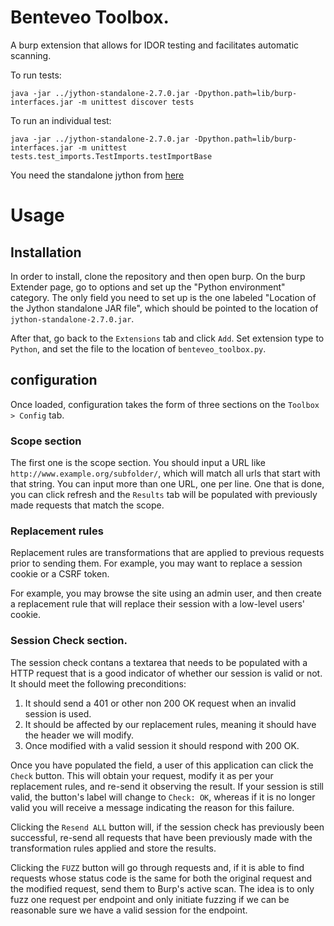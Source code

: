# Benteveo Toolbox.
A burp extension that allows for IDOR testing and facilitates automatic scanning.

To run tests:

```
java -jar ../jython-standalone-2.7.0.jar -Dpython.path=lib/burp-interfaces.jar -m unittest discover tests
```

To run an individual test:

```
java -jar ../jython-standalone-2.7.0.jar -Dpython.path=lib/burp-interfaces.jar -m unittest tests.test_imports.TestImports.testImportBase
```

You need the standalone jython from [here](https://www.jython.org/download.html)

# Usage

## Installation

In order to install, clone the repository and then open burp. On the burp Extender page, go to options and set up the "Python environment" category. The only field you need to set up is the one labeled "Location of the Jython standalone JAR file", which should be pointed to the location of `jython-standalone-2.7.0.jar`.

After that, go back to the `Extensions` tab and click `Add`. Set extension type to `Python`, and set the file to the location of `benteveo_toolbox.py`.

## configuration

Once loaded, configuration takes the form of three sections on the `Toolbox > Config` tab.

### Scope section

The first one is the scope section. You should input a URL like `http://www.example.org/subfolder/`, which will match all urls that start with that string. You can input more than one URL, one per line. One that is done, you can click refresh and the `Results` tab will be populated with previously made requests that match the scope.

### Replacement rules

Replacement rules are transformations that are applied to previous requests prior to sending them. For example, you may want to replace a session cookie or a CSRF token.

For example, you may browse the site using an admin user, and then create a replacement rule that will replace their session with a low-level users' cookie.

### Session Check section.

The session check contans a textarea that needs to be populated with a HTTP request that is a good indicator of whether our session is valid or not. It should meet the following preconditions:

1. It should send a 401 or other non 200 OK request when an invalid session is used.
2. It should be affected by our replacement rules, meaning it should have the header we will modify.
3. Once modified with a valid session it should respond with 200 OK.

Once you have populated the field, a user of this application can click the `Check` button. This will obtain your request, modify it as per your replacement rules, and re-send it observing the result. If your session is still valid, the button's label will change to `Check: OK`, whereas if it is no longer valid you will receive a message indicating the reason for this failure.

Clicking the `Resend ALL` button will, if the session check has previously been successful, re-send all requests that have been previously made with the transformation rules applied and store the results.

Clicking the `FUZZ` button will go through requests and, if it is able to find requests whose status code is the same for both the original request and the modified request, send them to Burp's active scan. The idea is to only fuzz one request per endpoint and only initiate fuzzing if we can be reasonable sure we have a valid session for the endpoint.
